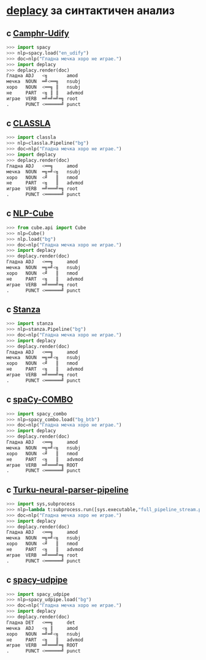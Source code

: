# [deplacy](https://koichiyasuoka.github.io/deplacy/) за синтактичен анализ

## с [Camphr-Udify](https://camphr.readthedocs.io/en/latest/notes/udify.html)

```py
>>> import spacy
>>> nlp=spacy.load("en_udify")
>>> doc=nlp("Гладна мечка хоро не играе.")
>>> import deplacy
>>> deplacy.render(doc)
Гладна ADJ   <╗       amod
мечка  NOUN  ═╝<══╗   nsubj
хоро   NOUN  <══╗ ║   nsubj
не     PART  <╗ ║ ║   advmod
играе  VERB  ═╝═╝═╝═╗ root
.      PUNCT <══════╝ punct
```

## с [CLASSLA](https://github.com/clarinsi/classla-stanfordnlp)

```py
>>> import classla
>>> nlp=classla.Pipeline("bg")
>>> doc=nlp("Гладна мечка хоро не играе.")
>>> import deplacy
>>> deplacy.render(doc)
Гладна ADJ   <══╗     amod
мечка  NOUN  ═╗═╝<╗   nsubj
хоро   NOUN  <╝   ║   nmod
не     PART  <╗   ║   advmod
играе  VERB  ═╝═══╝═╗ root
.      PUNCT <══════╝ punct
```

## с [NLP-Cube](https://github.com/Adobe/NLP-Cube)

```py
>>> from cube.api import Cube
>>> nlp=Cube()
>>> nlp.load("bg")
>>> doc=nlp("Гладна мечка хоро не играе.")
>>> import deplacy
>>> deplacy.render(doc)
Гладна ADJ   <══╗     amod
мечка  NOUN  ═╗═╝<╗   nsubj
хоро   NOUN  <╝   ║   nmod
не     PART  <╗   ║   advmod
играе  VERB  ═╝═══╝═╗ root
.      PUNCT <══════╝ punct
```

## с [Stanza](https://stanfordnlp.github.io/stanza)

```py
>>> import stanza
>>> nlp=stanza.Pipeline("bg")
>>> doc=nlp("Гладна мечка хоро не играе.")
>>> import deplacy
>>> deplacy.render(doc)
Гладна ADJ   <══╗     amod
мечка  NOUN  ═╗═╝<╗   nsubj
хоро   NOUN  <╝   ║   nmod
не     PART  <╗   ║   advmod
играе  VERB  ═╝═══╝═╗ root
.      PUNCT <══════╝ punct
```

## с [spaCy-COMBO](https://github.com/KoichiYasuoka/spaCy-COMBO)

```py
>>> import spacy_combo
>>> nlp=spacy_combo.load("bg_btb")
>>> doc=nlp("Гладна мечка хоро не играе.")
>>> import deplacy
>>> deplacy.render(doc)
Гладна ADJ   <══╗     amod
мечка  NOUN  ═╗═╝<╗   nsubj
хоро   NOUN  <╝   ║   nmod
не     PART  <╗   ║   advmod
играе  VERB  ═╝═══╝═╗ ROOT
.      PUNCT <══════╝ punct
```

## с [Turku-neural-parser-pipeline](https://turkunlp.org/Turku-neural-parser-pipeline/)

```py
>>> import sys,subprocess
>>> nlp=lambda t:subprocess.run([sys.executable,"full_pipeline_stream.py","--gpu","-1","--conf","models_bg_btb/pipelines.yaml"],cwd="Turku-neural-parser-pipeline",input=t,encoding="utf-8",stdout=subprocess.PIPE).stdout
>>> doc=nlp("Гладна мечка хоро не играе.")
>>> import deplacy
>>> deplacy.render(doc)
Гладна ADJ   <══╗     amod
мечка  NOUN  ═╗═╝<╗   nsubj
хоро   NOUN  <╝   ║   nmod
не     PART  <╗   ║   advmod
играе  VERB  ═╝═══╝═╗ root
.      PUNCT <══════╝ punct
```

## с [spacy-udpipe](https://github.com/TakeLab/spacy-udpipe)

```py
>>> import spacy_udpipe
>>> nlp=spacy_udpipe.load("bg")
>>> doc=nlp("Гладна мечка хоро не играе.")
>>> import deplacy
>>> deplacy.render(doc)
Гладна DET   <══╗     det
мечка  ADJ   <╗ ║     amod
хоро   NOUN  ═╝═╝<╗   nsubj
не     PART  <╗   ║   advmod
играе  VERB  ═╝═══╝═╗ ROOT
.      PUNCT <══════╝ punct
```

